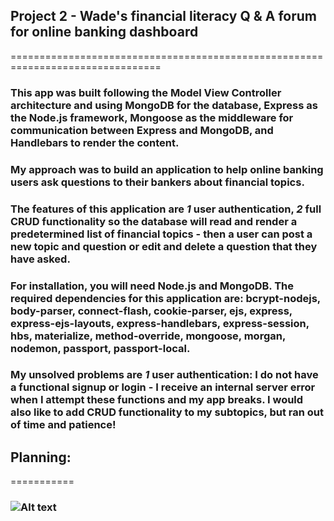 ## Project 2 - Wade's financial literacy Q & A forum for online banking dashboard
================================================================================

### This app was built following the Model View Controller architecture and using MongoDB for the database, Express as the Node.js framework, Mongoose as the middleware for communication between Express and MongoDB, and Handlebars to render the content.

### My approach was to build an application to help online banking users ask questions to their bankers about financial topics.

### The features of this application are *1* user authentication, *2* full CRUD functionality so the database will read and render a predetermined list of financial topics - then a user can post a new topic and question or edit and delete a question that they have asked.

### For installation, you will need Node.js and MongoDB. The required dependencies for this application are: bcrypt-nodejs, body-parser, connect-flash, cookie-parser, ejs, express, express-ejs-layouts, express-handlebars, express-session, hbs, materialize, method-override, mongoose, morgan, nodemon, passport, passport-local.

### My unsolved problems are *1* user authentication: I do not have a functional signup or login - I receive an internal server error when I attempt these functions and my app breaks. I would also like to add CRUD functionality to my subtopics, but ran out of time and patience!

## Planning:
===========

### ![Alt text](domain_mode_erd.jpg)
